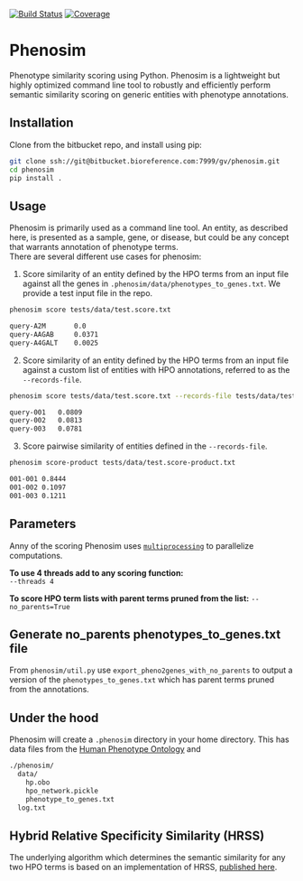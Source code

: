 [![Build Status](http://gaithersburg-ds:8111/guestAuth/app/rest/builds/buildType:(id:Phenosim_Build)/statusIcon)](http://gaithersburg-ds:8111/viewType.html?buildTypeId=Phenosim_Build)
[![Coverage](http://gaithersburg-ds:8111/guestAuth/app/rest/builds/buildType:(id:Phenosim_Build)/artifacts/content/htmlcov/coverage.svg)](http://gaithersburg-ds:8111/guestAuth/repository/download/Phenosim_Build/.lastFinished/htmlcov/index.html)

# Phenosim
Phenotype similarity scoring using Python. Phenosim is a lightweight but highly optimized command line tool to robustly and efficiently perform semantic similarity scoring on generic entities with phenotype annotations.

## Installation
Clone from the bitbucket repo, and install using pip:
```bash
git clone ssh://git@bitbucket.bioreference.com:7999/gv/phenosim.git
cd phenosim
pip install .
```

## Usage
Phenosim is primarily used as a command line tool. An entity, as described here, is presented as a sample, gene, or disease, but could be any concept that warrants annotation of phenotype terms.   
There are several different use cases for phenosim:

1. Score similarity of an entity defined by the HPO terms from an input file against all the genes in `.phenosim/data/phenotypes_to_genes.txt`. We provide a test input file in the repo.
```bash
phenosim score tests/data/test.score.txt

query-A2M       0.0
query-AAGAB     0.0371
query-A4GALT    0.0025
```

2. Score similarity of an entity defined by the HPO terms from an input file against a custom list of entities with HPO annotations, referred to as the `--records-file`.
```bash
phenosim score tests/data/test.score.txt --records-file tests/data/test.score-product.txt

query-001	0.0809
query-002	0.0813
query-003	0.0781
```

3. Score pairwise similarity of entities defined in the `--records-file`.
```bash
phenosim score-product tests/data/test.score-product.txt

001-001	0.8444
001-002	0.1097
001-003	0.1211
```

## Parameters
Anny of the scoring Phenosim uses [`multiprocessing`](https://docs.python.org/3.4/library/multiprocessing.html?highlight=process) to parallelize computations.  

**To use 4 threads add to any scoring function:**  
`--threads 4`

**To score HPO term lists with parent terms pruned from the list:**
`--no_parents=True`

## Generate no_parents phenotypes_to_genes.txt file
From `phenosim/util.py` use `export_pheno2genes_with_no_parents` to output a version of the `phenotypes_to_genes.txt` which has parent terms pruned from the annotations.


## Under the hood
Phenosim will create a `.phenosim` directory in your home directory. This has data files from the [Human Phenotype Ontology](https://hpo.jax.org/app/) and
```bash
./phenosim/
  data/
    hp.obo
    hpo_network.pickle
    phenotype_to_genes.txt
  log.txt
```

## Hybrid Relative Specificity Similarity (HRSS)
The underlying algorithm which determines the semantic similarity for any two HPO terms is based on an implementation of HRSS, [published here](https://www.ncbi.nlm.nih.gov/pubmed/23741529).
